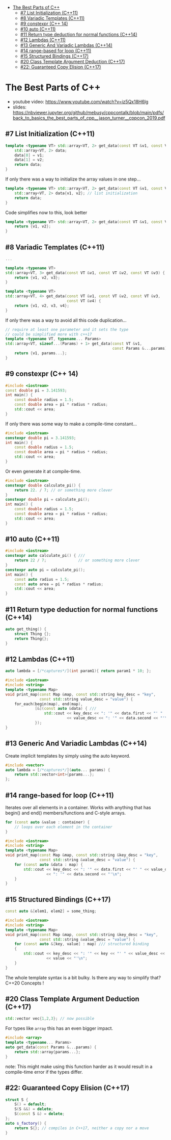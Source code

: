 [](...menustart)

- [The Best Parts of C++](#2e13d677842eef043db60ae766d4a90d)
    - [#7 List Initialization  (C++11)](#09de7e0b1431dff7e5148fca1c932198)
    - [#8 Variadic Templates (C++11)](#28687fab746f50332ca0c853b55dd99a)
    - [#9 constexpr (C++ 14)](#e5f12eb8ae249a4ae062f20f3a08f46c)
    - [#10 auto (C++11)](#f85a38333552c1843e898be015951483)
    - [#11 Return type deduction for normal functions (C++14)](#0d8471844167aafee522ae1607244135)
    - [#12 Lambdas (C++11)](#45a91169c8c9f7427b688c6fe7673df6)
    - [#13 Generic And Variadic Lambdas (C++14)](#76005f0b9720124fdc4d06cf098f17fa)
    - [#14 range-based for loop (C++11)](#47f24a12632f1bc48ebb43dabd31844a)
    - [#15 Structured Bindings (C++17)](#d36ee5721e2136e8485d007b6908053d)
    - [#20 Class Template Argument Deduction (C++17)](#5104199984b3db0a9e5cb95cbb760f4a)
    - [#22: Guaranteed Copy Elision (C++17)](#5390d4b827185948e9f9a87999bd453a)

[](...menuend)


<h2 id="2e13d677842eef043db60ae766d4a90d"></h2>

# The Best Parts of C++

- youtube video: https://www.youtube.com/watch?v=iz5Qx18H6lg
- slides: https://nbviewer.jupyter.org/github/mebusy/cppcontalk/blob/main/pdfs/back_to_basics_the_best_parts_of_cpp__jason_turner__cppcon_2019.pdf


<h2 id="09de7e0b1431dff7e5148fca1c932198"></h2>

## #7 List Initialization  (C++11)

```c++
template <typename VT> std::array<VT, 2> get_data(const VT &v1, const VT &v2) {
    std::array<VT, 2> data;
    data[0] = v1;
    data[1] = v2;
    return data;
}
```

If only there was a way to initialize the array values in one step…

```c++
template <typename VT> std::array<VT, 2> get_data(const VT &v1, const VT &v2) {
    std::array<VT, 2> data{v1, v2}; // list initialization
    return data;
}
```

Code simplifies now to this, look better

```c++
template <typename VT> std::array<VT, 2> get_data(const VT &v1, const VT &v2) {
    return {v1, v2};
}
```


<h2 id="28687fab746f50332ca0c853b55dd99a"></h2>

## #8 Variadic Templates (C++11)


```c++
... 

template <typename VT>
std::array<VT, 3> get_data(const VT &v1, const VT &v2, const VT &v3) {
    return {v1, v2, v3};
}

template <typename VT>
std::array<VT, 4> get_data(const VT &v1, const VT &v2, const VT &v3,
                           const VT &v4) {
    return {v1, v2, v3, v4};
}
```

If only there was a way to avoid all this code duplication…


```c++
// require at least one parameter and it sets the type
// could be simplified more with c++17
template <typename VT, typename... Params>
std::array<VT, sizeof...(Params) + 1> get_data(const VT &v1,
                                               const Params &...params) {
    return {v1, params...};
}
```


<h2 id="e5f12eb8ae249a4ae062f20f3a08f46c"></h2>

## #9 constexpr (C++ 14)

```c++
#include <iostream>
const double pi = 3.141593;
int main() {
    const double radius = 1.5;
    const double area = pi * radius * radius;
    std::cout << area;
}
```

If only there was some way to make a compile-time constant…

```c++
#include <iostream>
constexpr double pi = 3.141593;
int main() {
    const double radius = 1.5;
    const double area = pi * radius * radius;
    std::cout << area;
}
```

Or even generate it at compile-time.

```c++
#include <iostream>
constexpr double calculate_pi() {
    return 22. / 7; // or something more clever
}
constexpr double pi = calculate_pi();
int main() {
    const double radius = 1.5;
    const double area = pi * radius * radius;
    std::cout << area;
}
```


<h2 id="f85a38333552c1843e898be015951483"></h2>

## #10 auto (C++11)

```c++
#include <iostream>
constexpr auto calculate_pi() { ///
    return 22 / 7;              // or something more clever
}
constexpr auto pi = calculate_pi();
int main() {
    const auto radius = 1.5;
    const auto area = pi * radius * radius;
    std::cout << area;
}
```


<h2 id="0d8471844167aafee522ae1607244135"></h2>

## #11 Return type deduction for normal functions (C++14)

```c++
auto get_thing() {
    struct Thing {};
    return Thing{};
}
```


<h2 id="45a91169c8c9f7427b688c6fe7673df6"></h2>

## #12 Lambdas (C++11)

```c++
auto lambda = [/*captures*/](int param1){ return param1 * 10; };
```

```c++
#include <iostream>
#include <string>
template <typename Map>
void print_map(const Map &map, const std::string key_desc = "key",
               const std::string value_desc = "value") {
    for_each(begin(map), end(map),
             [&](const auto &data) { ///
                 std::cout << key_desc << ": '" << data.first << "' "
                           << value_desc << ": '" << data.second << "'\n";
             });
}
```


<h2 id="76005f0b9720124fdc4d06cf098f17fa"></h2>

## #13 Generic And Variadic Lambdas (C++14)

Create implicit templates by simply using the auto keyword.

```c++
#include <vector>
auto lambda = [/*captures*/](auto... params) {
    return std::vector<int>{params...};
};
```

<h2 id="47f24a12632f1bc48ebb43dabd31844a"></h2>

## #14 range-based for loop (C++11)

Iterates over all elements in a container. Works with anything that has begin() and end() members/functions and C-style arrays.

```c++
for (const auto &value : container) {
    // loops over each element in the container
}
```

```c++
#include <iostream>
#include <string>
template <typename Map>
void print_map(const Map &map, const std::string &key_desc = "key",
               const std::string &value_desc = "value") {
    for (const auto &data : map) {
        std::cout << key_desc << ": '" << data.first << "' " << value_desc
                  << ": '" << data.second << "'\n";
    }
}
```

<h2 id="d36ee5721e2136e8485d007b6908053d"></h2>

## #15 Structured Bindings (C++17)

```c++
const auto &[elem1, elem2] = some_thing;
```

```c++
#include <iostream>
#include <string>
template <typename Map>
void print_map(const Map &map, const std::string &key_desc = "key",
               const std::string &value_desc = "value") {
    for (const auto &[key, value] : map) /// structured binding
    {
        std::cout << key_desc << ": '" << key << "' " << value_desc << ": '"
                  << value << "'\n";
    }
}
```

The whole template syntax is a bit bulky. Is there any way to simplify that?  C++20 Concepts !


<h2 id="5104199984b3db0a9e5cb95cbb760f4a"></h2>

## #20 Class Template Argument Deduction (C++17)

```c++
std::vector vec{1,2,3}; // now possible
```

For types like `array` this has an even bigger impact.

```c++
#include <array>
template <typename... Params> 
auto get_data(const Params &...params) {
    return std::array{params...};
}
```

note: This might make using this function harder as it would result in a compile-time error if the types differ.


<h2 id="5390d4b827185948e9f9a87999bd453a"></h2>

## #22: Guaranteed Copy Elision (C++17)

```c++
struct S {
    S() = default;
    S(S &&) = delete;
    S(const S &) = delete;
};
auto s_factory() {
    return S{}; // compiles in C++17, neither a copy nor a move
}
```





